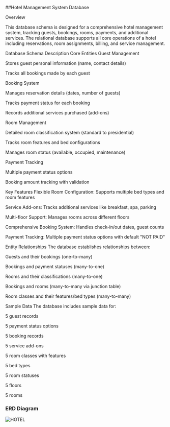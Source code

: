 ##Hotel Management System Database

Overview

This database schema is designed for a comprehensive hotel management system, tracking guests, bookings, rooms, payments, and additional services. The relational database supports all core operations of a hotel including reservations, room assignments, billing, and service management.

Database Schema Description
Core Entities
Guest Management

Stores guest personal information (name, contact details)

Tracks all bookings made by each guest

Booking System

Manages reservation details (dates, number of guests)

Tracks payment status for each booking

Records additional services purchased (add-ons)

Room Management

Detailed room classification system (standard to presidential)

Tracks room features and bed configurations

Manages room status (available, occupied, maintenance)

Payment Tracking

Multiple payment status options

Booking amount tracking with validation

Key Features
Flexible Room Configuration: Supports multiple bed types and room features

Service Add-ons: Tracks additional services like breakfast, spa, parking

Multi-floor Support: Manages rooms across different floors

Comprehensive Booking System: Handles check-in/out dates, guest counts

Payment Tracking: Multiple payment status options with default "NOT PAID"

Entity Relationships
The database establishes relationships between:

Guests and their bookings (one-to-many)

Bookings and payment statuses (many-to-one)

Rooms and their classifications (many-to-one)

Bookings and rooms (many-to-many via junction table)

Room classes and their features/bed types (many-to-many)

Sample Data
The database includes sample data for:

5 guest records

5 payment status options

5 booking records

5 service add-ons

5 room classes with features

5 bed types

5 room statuses

5 floors

5 rooms

### ERD Diagram

![HOTEL](https://github.com/user-attachments/assets/4d35f878-512a-4853-8897-41b12be0e8af)
